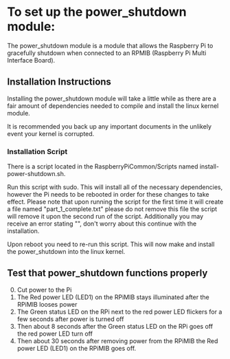 # To set up the power_shutdown module:
The power_shutdown module is a module that allows the Raspberry Pi to gracefully shutdown when connected to an RPMIB (Raspberry Pi Multi Interface Board).

## Installation Instructions
Installing the power_shutdown module will take a little while as there are a fair amount of dependencies needed to compile and install the linux kernel module.

It is recommended you back up any important documents in the unlikely event your kernel is corrupted.

### Installation Script
There is a script located in the RaspberryPiCommon/Scripts named install-power-shutdown.sh.

Run this script with sudo. This will install all of the necessary dependencies, however the Pi needs to be rebooted in order for these changes
to take effect. Please note that upon running the script for the first time it will create a file named "part_1_complete.txt" please do not remove this file
the script will remove it upon the second run of the script. Additionally you may receive an error stating "", don't worry about this continue with the installation.

Upon reboot you need to re-run this script. This will now make and install the power_shutdown into the linux kernel.

## Test that power_shutdown functions properly
 0. Cut power to the Pi
 1. The Red power LED (LED1) on the RPiMIB stays illuminated after the RPiMIB looses power
 2. The Green status LED on the RPi next to the red power LED flickers for a few seconds after power is turned off
 3. Then about 8 seconds after the Green status LED on the RPi goes off the red power LED turn off
 4. Then about 30 seconds after removing power from the RPiMIB the Red power LED (LED1) on the RPiMIB goes off.
